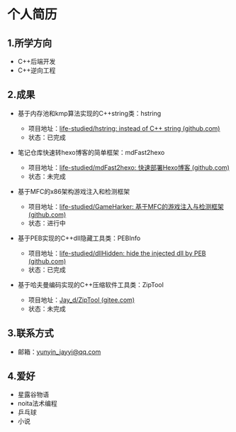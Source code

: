 # 个人简历

## 1.所学方向

* C++后端开发
* C++逆向工程

## 2.成果

* 基于内存池和kmp算法实现的C++string类：hstring
	* 项目地址：[life-studied/hstring: instead of C++ string (github.com)](https://github.com/life-studied/hstring)
	* 状态：已完成
* 笔记仓库快速转hexo博客的简单框架：mdFast2hexo
	* 项目地址：[life-studied/mdFast2hexo: 快速部署Hexo博客 (github.com)](https://github.com/life-studied/mdFast2hexo)
	* 状态：未完成

* 基于MFC的x86架构游戏注入和检测框架
	* 项目地址：[life-studied/GameHarker: 基于MFC的游戏注入与检测框架 (github.com)](https://github.com/life-studied/GameHarker)
	* 状态：进行中

* 基于PEB实现的C++dll隐藏工具类：PEBInfo
	* 项目地址：[life-studied/dllHidden: hide the injected dll by PEB (github.com)](https://github.com/life-studied/dllHidden)
	* 状态：已完成

* 基于哈夫曼编码实现的C++压缩软件工具类：ZipTool
	* 项目地址：[Jay_d/ZipTool (gitee.com)](https://gitee.com/jay-d/zip-tool)
	* 状态：未完成

## 3.联系方式

* 邮箱：yunyin_jayyi@qq.com

## 4.爱好

* 星露谷物语
* noita法术编程
* 乒乓球
* 小说
